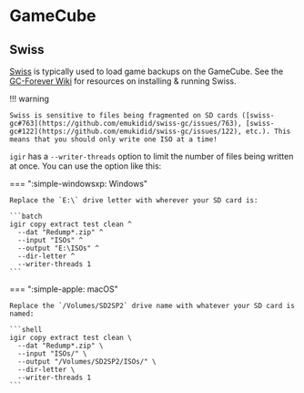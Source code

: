 # GameCube

## Swiss

[Swiss](https://github.com/emukidid/swiss-gc) is typically used to load game backups on the GameCube. See the [GC-Forever Wiki](https://www.gc-forever.com/wiki/index.php?title=Main_Page) for resources on installing & running Swiss.

!!! warning

    Swiss is sensitive to files being fragmented on SD cards ([swiss-gc#763](https://github.com/emukidid/swiss-gc/issues/763), [swiss-gc#122](https://github.com/emukidid/swiss-gc/issues/122), etc.). This means that you should only write one ISO at a time!

`igir` has a `--writer-threads` option to limit the number of files being written at once. You can use the option like this:

=== ":simple-windowsxp: Windows"

    Replace the `E:\` drive letter with wherever your SD card is:

    ```batch
    igir copy extract test clean ^
      --dat "Redump*.zip" ^
      --input "ISOs" ^
      --output "E:\ISOs" ^
      --dir-letter ^
      --writer-threads 1
    ```

=== ":simple-apple: macOS"

    Replace the `/Volumes/SD2SP2` drive name with whatever your SD card is named:

    ```shell
    igir copy extract test clean \
      --dat "Redump*.zip" \
      --input "ISOs/" \
      --output "/Volumes/SD2SP2/ISOs/" \
      --dir-letter \
      --writer-threads 1
    ```
